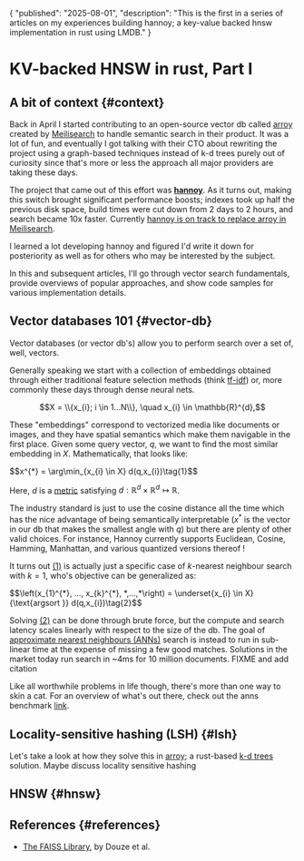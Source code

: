 {
	"published": "2025-08-01",
  "description": "This is the first in a series of articles on my experiences building hannoy; a key-value backed hnsw implementation in rust using LMDB."
}

# KV-backed HNSW in rust, Part I

## A bit of context {#context}
Back in April I started contributing to an open-source vector db called [arroy](https://github.com/meilisearch/arroy) created by [Meilisearch](https://github.com/meilisearch/meilisearch) to handle semantic search in their product. It was a lot of fun, and eventually I got talking with their CTO about rewriting the project using a graph-based techniques instead of k-d trees purely out of curiosity since that's more or less the approach all major providers are taking these days.

The project that came out of this effort was [**hannoy**](https://github.com/nnethercott/hannoy). As it turns out, making this switch brought significant performance boosts; indexes took up half the previous disk space, build times were cut down from 2 days to 2 hours, and search became 10x faster. Currently [hannoy is on track to replace arroy in Meilisearch](https://github.com/meilisearch/meilisearch/pull/5767).

I learned a lot developing hannoy and figured I'd write it down for posteriority as well as for others who may be interested by the subject.

In this and subsequent articles, I'll go through vector search fundamentals, provide overviews of popular approaches, and show code samples for various implementation details.

## Vector databases 101 {#vector-db}
Vector databases (or vector db's) allow you to perform search over a set of, well, vectors.

Generally speaking we start with a collection of embeddings obtained through either traditional feature selection methods (think [tf-idf](https://en.wikipedia.org/wiki/Tf%E2%80%93idf)) or, more commonly these days through dense neural nets.

$$X = \\{x_{i}; i \in 1...N\\}, \quad x_{i} \in \mathbb{R}^{d},$$

These "embeddings" correspond to vectorized media like documents or images, and they have spatial semantics which make them navigable in the first place. Given some query vector, $q$, we want to find the most similar embedding in $X$. Mathematically, that looks like:

<div id="eq1">
  $$x^{*} = \arg\min_{x_{i} \in X} d(q,x_{i})\tag{1}$$
</div>

Here, $d$ is a [metric](https://en.wikipedia.org/wiki/Metric_space) satisfying $d: \mathbb{R}^{d} \times \mathbb{R}^{d} \mapsto \mathbb{R}$.

The industry standard is just to use the cosine distance all the time which has the nice advantage of being semantically interpretable ($x^{*}$ is the vector in our db that makes the smallest angle with $q$) but there are plenty of other valid choices. For instance, Hannoy currently supports Euclidean, Cosine, Hamming, Manhattan, and various quantized versions thereof !

It turns out [(1)](#eq1) is actually just a specific case of $k$-nearest neighbour search with $k=1$, who's objective can be generalized as:

<div id="eq2">
  $$\left(x_{1}^{*}, ..., x_{k}^{*}, *,...,*\right) = \underset{x_{i} \in X}{\text{argsort }} d(q,x_{i})\tag{2}$$
</div>


Solving [(2)](#eq2) can be done through brute force, but the compute and search latency scales linearly with respect to the size of the db. The goal of [approximate nearest neighbours (ANNs)](https://en.wikipedia.org/wiki/Nearest_neighbor_search#Approximation_methods) search is instead to run in sub-linear time at the expense of missing a few good matches. Solutions in the market today run search in ~4ms for 10 million documents. FIXME and add citation



Like all worthwhile problems in life though, there's more than one way to skin a cat. For an overview of what's out there, check out the anns benchmark [link](bleh).

## Locality-sensitive hashing (LSH) {#lsh}
Let's take a look at how they solve this in [arroy](https://github.com/meilisearch/arroy); a rust-based [k-d trees](https://en.wikipedia.org/wiki/K-d_tree) solution. Maybe discuss locality sensitive hashing

## HNSW {#hnsw}


## References {#references}
- [The FAISS Library](https://arxiv.org/abs/2401.08281), by Douze et al.

